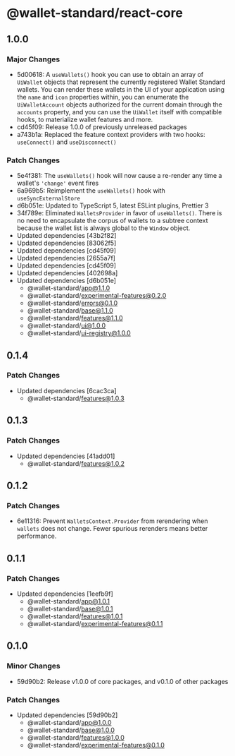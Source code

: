 # @wallet-standard/react-core

## 1.0.0

### Major Changes

-   5d00618: A `useWallets()` hook you can use to obtain an array of `UiWallet` objects that represent the currently registered Wallet Standard wallets. You can render these wallets in the UI of your application using the `name` and `icon` properties within, you can enumerate the `UiWalletAccount` objects authorized for the current domain through the `accounts` property, and you can use the `UiWallet` itself with compatible hooks, to materialize wallet features and more.
-   cd45f09: Release 1.0.0 of previously unreleased packages
-   a743b1a: Replaced the feature context providers with two hooks: `useConnect()` and `useDisconnect()`

### Patch Changes

-   5e4f381: The `useWallets()` hook will now cause a re-render any time a wallet's `'change'` event fires
-   6a969b5: Reimplement the `useWallets()` hook with `useSyncExternalStore`
-   d6b051e: Updated to TypeScript 5, latest ESLint plugins, Prettier 3
-   34f789e: Eliminated `WalletsProvider` in favor of `useWallets()`. There is no need to encapsulate the corpus of wallets to a subtree context because the wallet list is always global to the `Window` object.
-   Updated dependencies [43b2f82]
-   Updated dependencies [83062f5]
-   Updated dependencies [cd45f09]
-   Updated dependencies [2655a7f]
-   Updated dependencies [cd45f09]
-   Updated dependencies [402698a]
-   Updated dependencies [d6b051e]
    -   @wallet-standard/app@1.1.0
    -   @wallet-standard/experimental-features@0.2.0
    -   @wallet-standard/errors@0.1.0
    -   @wallet-standard/base@1.1.0
    -   @wallet-standard/features@1.1.0
    -   @wallet-standard/ui@1.0.0
    -   @wallet-standard/ui-registry@1.0.0

## 0.1.4

### Patch Changes

-   Updated dependencies [6cac3ca]
    -   @wallet-standard/features@1.0.3

## 0.1.3

### Patch Changes

-   Updated dependencies [41add01]
    -   @wallet-standard/features@1.0.2

## 0.1.2

### Patch Changes

-   6e11316: Prevent `WalletsContext.Provider` from rerendering when `wallets` does not change. Fewer spurious rerenders means better performance.

## 0.1.1

### Patch Changes

-   Updated dependencies [1eefb9f]
    -   @wallet-standard/app@1.0.1
    -   @wallet-standard/base@1.0.1
    -   @wallet-standard/features@1.0.1
    -   @wallet-standard/experimental-features@0.1.1

## 0.1.0

### Minor Changes

-   59d90b2: Release v1.0.0 of core packages, and v0.1.0 of other packages

### Patch Changes

-   Updated dependencies [59d90b2]
    -   @wallet-standard/app@1.0.0
    -   @wallet-standard/base@1.0.0
    -   @wallet-standard/features@1.0.0
    -   @wallet-standard/experimental-features@0.1.0
